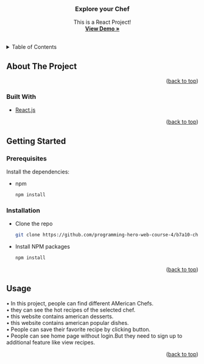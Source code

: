 <div id="top"></div>

<!-- PROJECT LOGO -->
<br />
<div align="center">

  <h3 align="center">Explore your Chef</h3>

  <p align="center">
    This is a React  Project!
    <br />
    <a href="https://chef-recipe-acee0.web.app/" target="_blank"><strong>View Demo »</strong></a>
    <br />
    <br />
  </p>
</div>

<!-- TABLE OF CONTENTS -->
<details>
  <summary>Table of Contents</summary>
  <ol>
    <li>
      <a href="#about-the-project">About The Project</a>
      <ul>
        <li><a href="#built-with">Built With</a></li>
      </ul>
    </li>
    <li>
      <a href="#getting-started">Getting Started</a>
      <ul>
        <li><a href="#prerequisites">Prerequisites</a></li>
        <li><a href="#installation">Installation</a></li>
      </ul>
    </li>
    <li><a href="#usage">Usage</a></li>
  </ol>
</details>

<!-- ABOUT THE PROJECT -->

## About The Project

<p align="right">(<a href="#top">back to top</a>)</p>

### Built With

- [React.js](https://reactjs.org/)

<p align="right">(<a href="#top">back to top</a>)</p>

<!-- GETTING STARTED -->

## Getting Started

### Prerequisites

Install the dependencies:

- npm
  ```sh
  npm install
  ```

### Installation

- Clone the repo
  ```sh
  git clone https://github.com/programming-hero-web-course-4/b7a10-chef-recipe-hunter-client-side-FaruqueParvej
  ```
- Install NPM packages
  ```sh
  npm install
  ```



<p align="right">(<a href="#top">back to top</a>)</p>

<!-- USAGE EXAMPLES -->

## Usage

• In this project, people can find different AMerican Chefs.
<br />
• they can see the hot recipes of the selected chef.
<br />
• this website contains american desserts.
<br />
• this website contains american popular dishes.
<br />
• People can save their favorite recipe by clicking button.
<br />
• People can see home page without login.But they need to sign up to additional feature like view recipes.

<p align="right">(<a href="#top">back to top</a>)</p>